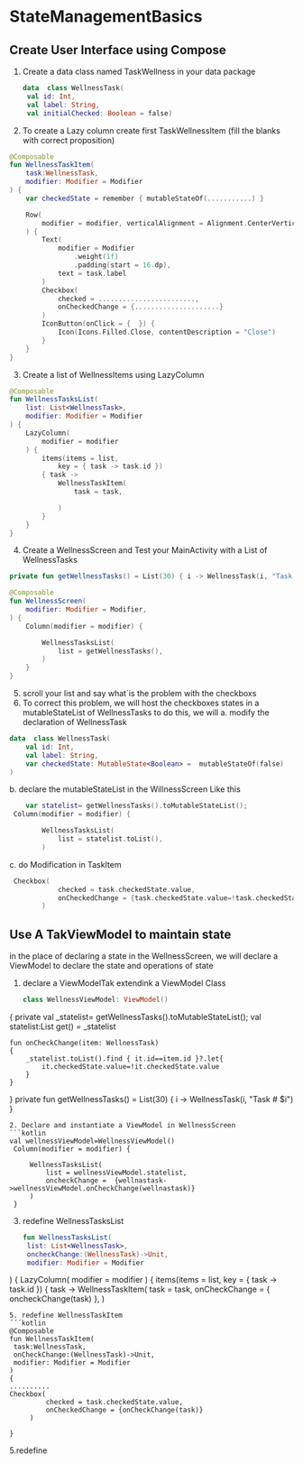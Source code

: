 # StateManagementBasics

## Create User Interface using Compose 
1. Create a data class named TaskWellness in your data package
   ```kotlin
   data  class WellnessTask(
    val id: Int,
    val label: String,
    val initialChecked: Boolean = false)
   ```
2. To create a Lazy column create first TaskWellnessItem (fill the blanks with correct proposition)
```Kotlin
@Composable
fun WellnessTaskItem(
    task:WellnessTask,
    modifier: Modifier = Modifier
) {
    var checkedState = remember { mutableStateOf(...........) }

    Row(
        modifier = modifier, verticalAlignment = Alignment.CenterVertically
    ) {
        Text(
            modifier = Modifier
                .weight(1f)
                .padding(start = 16.dp),
            text = task.label
        )
        Checkbox(
            checked = ........................,
            onCheckedChange = {.....................}
        )
        IconButton(onClick = {  }) {
            Icon(Icons.Filled.Close, contentDescription = "Close")
        }
    }
}
```
3. Create a list of WellnessItems using LazyColumn
```kotlin
@Composable
fun WellnessTasksList(
    list: List<WellnessTask>,
    modifier: Modifier = Modifier
) {
    LazyColumn(
        modifier = modifier
    ) {
        items(items = list,
            key = { task -> task.id })
        { task ->
            WellnessTaskItem(
                task = task,

            )
        }
    }
}
```
4. Create a WellnessScreen and Test your MainActivity with a List of WellnessTasks 

```kotlin
private fun getWellnessTasks() = List(30) { i -> WellnessTask(i, "Task # $i") }

@Composable
fun WellnessScreen(
    modifier: Modifier = Modifier,
) {
    Column(modifier = modifier) {

        WellnessTasksList(
            list = getWellnessTasks(),
        )
    }
}
```
5. scroll your list and say what´is the problem with the checkboxs
6. To correct this problem, we will host the checkboxes states in a mutableStateList of WellnessTasks
to do this, we will
a. modify the declaration of WellnessTask
```kotlin
data  class WellnessTask(
    val id: Int,
    val label: String,
    var checkedState: MutableState<Boolean> =  mutableStateOf(false)
)
```
b. declare the mutableStateList in the WillnessScreen Like this
```kotlin
    var statelist= getWellnessTasks().toMutableStateList();
 Column(modifier = modifier) {

        WellnessTasksList(
            list = statelist.toList(),
        )

```
c. do Modification in TaskItem 
```kotlin
 Checkbox(
            checked = task.checkedState.value,
            onCheckedChange = {task.checkedState.value=!task.checkedState.value}
        )
```
## Use A TakViewModel to maintain state
in the place of declaring a state in the WellnessScreen, we will declare a ViewModel to declare the state and operations of state 
1. declare a ViewModelTak extendink a ViewModel Class
   ```kotlin
   class WellnessViewModel: ViewModel()
{
    private val _statelist= getWellnessTasks().toMutableStateList();
    val statelist:List<WellnessTask>
        get() = _statelist

    fun onCheckChange(item: WellnessTask)
    {
        _statelist.toList().find { it.id==item.id }?.let{
            it.checkedState.value=!it.checkedState.value
        }
    }
   }
   private fun getWellnessTasks() = List(30) { i -> WellnessTask(i, "Task # $i") }

   ```
2. Declare and instantiate a ViewModel in WellnessScreen
```kotlin
 val wellnessViewModel=WellnessViewModel()
    Column(modifier = modifier) {

        WellnessTasksList(
            list = wellnessViewModel.statelist,
            oncheckChange =  {wellnastask->wellnessViewModel.onCheckChange(wellnastask)}
        )
    }
```
3. redefine WellnessTasksList
   ```kotlin
   fun WellnessTasksList(
    list: List<WellnessTask>,
    oncheckChange:(WellnessTask)->Unit,
    modifier: Modifier = Modifier

) {
    LazyColumn(
        modifier = modifier
    ) {
        items(items = list,
            key = { task -> task.id })
        { task ->
            WellnessTaskItem(
                task = task,
                onCheckChange = { oncheckChange(task) },
            )
   ```
5. redefine WellnessTaskItem
´´´kotlin
@Composable
fun WellnessTaskItem(
    task:WellnessTask,
    onCheckChange:(WellnessTask)->Unit,
    modifier: Modifier = Modifier
)
{
..........
   Checkbox(
            checked = task.checkedState.value,
            onCheckedChange = {onCheckChange(task)}
        )
   
}
```
5.redefine 
